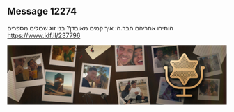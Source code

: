 ## Message 12274

הותירו אחריהם חבר.ה:
איך קמים מאובדן? בני זוג שכולים מספרים
https://www.idf.il/237796

![Photo](12274/12274_photo.jpg)
